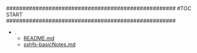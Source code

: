 



####################################################
#TOC START
####################################################
* .
    * [README.md](.\README.md)
    * [sshfs-basicNotes.md](.\sshfs-basicNotes.md)
